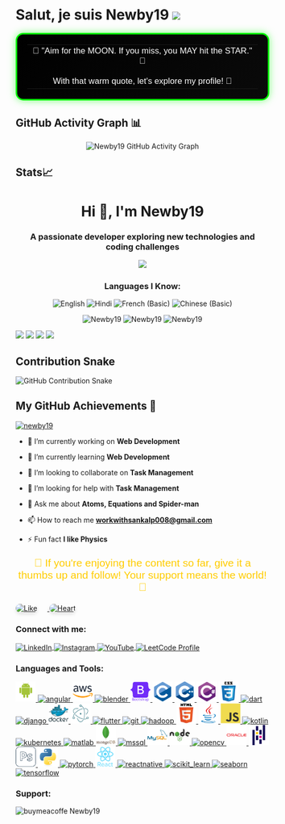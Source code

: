 <h1>Salut, je suis Newby19 <img src="https://github.com/TheDudeThatCode/TheDudeThatCode/blob/master/Assets/Hi.gif" width="29px"></h1>

<table style="border: 3px solid #00ff00; border-radius: 15px; padding: 20px; background: linear-gradient(135deg, #000000, #0a0a0a); color: #ffffff; box-shadow: 0px 0px 15px rgba(0, 255, 0, 0.5); text-align: center; font-family: 'Trebuchet MS', sans-serif; font-size: 1.2em; width: 100%;">
  <tr>
    <td valign="center">
      🌟 "Aim for the MOON. If you miss, you MAY hit the STAR." 🌠
      <br>
      <br>
      With that warm quote, let's explore my profile! 🚀
    </td>
  </tr>
</table>





  
## GitHub Activity Graph 📊
<p align="center">
  <img src="https://github-readme-activity-graph.vercel.app/graph?username=Newby19&theme=chartreuse-dark" alt="Newby19 GitHub Activity Graph">
</p>



 ## Stats📈
<h1 align="center">Hi 👋, I'm Newby19</h1>
<h3 align="center">A passionate developer exploring new technologies and coding challenges</h3>

<p align="center">
  <img src="https://media.giphy.com/media/3o7aD4vNCFRuNQ5zMA/giphy.gif" width="200"/>
</p>

<h3 align="center">Languages I Know:</h3>    
<p align="center">
  <img src="https://img.shields.io/badge/English-%F0%9F%87%AC%F0%9F%87%A7-blue?style=for-the-badge" alt="English" />
  <img src="https://img.shields.io/badge/Hindi-%F0%9F%87%AE%F0%9F%87%B3-orange?style=for-the-badge" alt="Hindi" />
  <img src="https://img.shields.io/badge/French-%F0%9F%87%AB%F0%9F%87%B7-lightblue?style=for-the-badge" alt="French (Basic)" />
  <img src="https://img.shields.io/badge/Chinese-%F0%9F%87%A8%F0%9F%87%B3-red?style=for-the-badge" alt="Chinese (Basic)" />
</p>

<p align="center">
<img width="40%" src="https://github-readme-stats.vercel.app/api/top-langs?username=Newby19&show_icons=true&theme=neon&title_color=00ff00&text_color=ffffff&bg_color=000000&locale=en&layout=compact&hide_border=true&v=3" alt="Newby19" /> 
<img width="48%" src="https://github-readme-stats.vercel.app/api?username=Newby19&show_icons=true&theme=neon&title_color=00ff00&text_color=ffffff&bg_color=000000&locale=en&hide_border=true" alt="Newby19" />
<img width="48%" src="https://github-readme-streak-stats.herokuapp.com/?user=Newby19&theme=neon&hide_border=true" alt="Newby19" />
</p>



[![](https://img.shields.io/badge/-@Newby19-%23181717?style=flat-square&logo=github)](https://github.com/Newby19)
[![](https://img.shields.io/badge/-@Newby19-%231DA1F2?style=flat-square&logo=twitter&logoColor=ffffff)](https://twitter.com/Newby19)
[![](https://img.shields.io/badge/-Newby19-blue?style=flat-square&logo=Linkedin&logoColor=white)](https://www.linkedin.com/in/sankalp-sharma-6342532b4?utm_source=share&utm_campaign=share_via&utm_content=profile&utm_medium=android_app)
[![](https://img.shields.io/badge/-Instagram-blue?style=flat-square&logo=instagram&logoColor=white)](https://www.instagram.com/cascabellah/profilecard/?igsh=MXI2OHZoNWt5OThoNg==)




## Contribution Snake

![GitHub Contribution Snake](https://raw.githubusercontent.com/Newby19/Newby19/master/dist/snake.svg)








## My GitHub Achievements 🎉

<p align="left">
  <a href="https://github.com/ryo-ma/github-profile-trophy">
    <img src="https://github-profile-trophy.vercel.app/?username=newby19&theme=radical&row=1&column=4&margin-w=20&margin-h=20&no-frame=true&no-bg=true" alt="newby19" />
  </a>
</p>




- 🔭 I’m currently working on **Web Development**

- 🌱 I’m currently learning **Web Development**

- 👯 I’m looking to collaborate on **Task Management**

- 🤝 I’m looking for help with **Task Management**

- 💬 Ask me about **Atoms, Equations and Spider-man**

- 📫 How to reach me **workwithsankalp008@gmail.com**

- ⚡ Fun fact **I like Physics**


<p style="text-align: center; font-size: 1.5em; color: #ffcc00; font-family: 'Trebuchet MS', sans-serif;">
  🌟 If you're enjoying the content so far, give it a thumbs up and follow! Your support means the world! 🌟
</p>


<a href="https://github.com/your-profile">
  <img src="https://img.icons8.com/color/48/000000/facebook-like.png" alt="Like" width="60" style="margin-right: 20px; border-radius: 10px; box-shadow: 0px 4px 6px rgba(0, 0, 0, 0.1);">
</a>
<a href="https://github.com/your-profile">
  <img src="https://img.icons8.com/color/48/000000/like--v1.png" alt="Heart" width="60" style="border-radius: 10px; box-shadow: 0px 4px 6px rgba(0, 0, 0, 0.1);">
</a>




<h3 align="left">Connect with me:</h3>
<p align="left">
  <a href="https://www.linkedin.com/in/sankalp-sharma-6342532b4" target="_blank">
    <img align="center" src="https://raw.githubusercontent.com/rahuldkjain/github-profile-readme-generator/master/src/images/icons/Social/linked-in-alt.svg" alt="LinkedIn" height="30" width="40" />
  </a>
  <a href="https://www.instagram.com/cascabellah/" target="_blank">
    <img align="center" src="https://raw.githubusercontent.com/rahuldkjain/github-profile-readme-generator/master/src/images/icons/Social/instagram.svg" alt="Instagram" height="30" width="40" />
  </a>
  <a href="https://youtube.com/@cascabellah" target="_blank">
    <img align="center" src="https://raw.githubusercontent.com/rahuldkjain/github-profile-readme-generator/master/src/images/icons/Social/youtube.svg" alt="YouTube" height="30" width="40" />
  </a>
  <a href="https://leetcode.com/u/Qwgcbnjh5166527_516_/" target="_blank">
    <img align="center" src="https://raw.githubusercontent.com/rahuldkjain/github-profile-readme-generator/master/src/images/icons/Social/leet-code.svg" alt="LeetCode Profile" height="30" width="40" />
  </a>
</p>




<h3 align="left">Languages and Tools:</h3>
<p align="left"> <a href="https://developer.android.com" target="_blank" rel="noreferrer"> <img src="https://raw.githubusercontent.com/devicons/devicon/master/icons/android/android-original-wordmark.svg" alt="android" width="40" height="40"/> </a> <a href="https://angular.io" target="_blank" rel="noreferrer"> <img src="https://angular.io/assets/images/logos/angular/angular.svg" alt="angular" width="40" height="40"/> </a> <a href="https://aws.amazon.com" target="_blank" rel="noreferrer"> <img src="https://raw.githubusercontent.com/devicons/devicon/master/icons/amazonwebservices/amazonwebservices-original-wordmark.svg" alt="aws" width="40" height="40"/> </a> <a href="https://www.blender.org/" target="_blank" rel="noreferrer"> <img src="https://download.blender.org/branding/community/blender_community_badge_white.svg" alt="blender" width="40" height="40"/> </a> <a href="https://getbootstrap.com" target="_blank" rel="noreferrer"> <img src="https://raw.githubusercontent.com/devicons/devicon/master/icons/bootstrap/bootstrap-plain-wordmark.svg" alt="bootstrap" width="40" height="40"/> </a> <a href="https://www.cprogramming.com/" target="_blank" rel="noreferrer"> <img src="https://raw.githubusercontent.com/devicons/devicon/master/icons/c/c-original.svg" alt="c" width="40" height="40"/> </a> <a href="https://www.w3schools.com/cpp/" target="_blank" rel="noreferrer"> <img src="https://raw.githubusercontent.com/devicons/devicon/master/icons/cplusplus/cplusplus-original.svg" alt="cplusplus" width="40" height="40"/> </a> <a href="https://www.w3schools.com/cs/" target="_blank" rel="noreferrer"> <img src="https://raw.githubusercontent.com/devicons/devicon/master/icons/csharp/csharp-original.svg" alt="csharp" width="40" height="40"/> </a> <a href="https://www.w3schools.com/css/" target="_blank" rel="noreferrer"> <img src="https://raw.githubusercontent.com/devicons/devicon/master/icons/css3/css3-original-wordmark.svg" alt="css3" width="40" height="40"/> </a> <a href="https://dart.dev" target="_blank" rel="noreferrer"> <img src="https://www.vectorlogo.zone/logos/dartlang/dartlang-icon.svg" alt="dart" width="40" height="40"/> </a> <a href="https://www.djangoproject.com/" target="_blank" rel="noreferrer"> <img src="https://cdn.worldvectorlogo.com/logos/django.svg" alt="django" width="40" height="40"/> </a> <a href="https://www.docker.com/" target="_blank" rel="noreferrer"> <img src="https://raw.githubusercontent.com/devicons/devicon/master/icons/docker/docker-original-wordmark.svg" alt="docker" width="40" height="40"/> </a> <a href="https://www.electronjs.org" target="_blank" rel="noreferrer"> <img src="https://raw.githubusercontent.com/devicons/devicon/master/icons/electron/electron-original.svg" alt="electron" width="40" height="40"/> </a> <a href="https://flutter.dev" target="_blank" rel="noreferrer"> <img src="https://www.vectorlogo.zone/logos/flutterio/flutterio-icon.svg" alt="flutter" width="40" height="40"/> </a> <a href="https://git-scm.com/" target="_blank" rel="noreferrer"> <img src="https://www.vectorlogo.zone/logos/git-scm/git-scm-icon.svg" alt="git" width="40" height="40"/> </a> <a href="https://hadoop.apache.org/" target="_blank" rel="noreferrer"> <img src="https://www.vectorlogo.zone/logos/apache_hadoop/apache_hadoop-icon.svg" alt="hadoop" width="40" height="40"/> </a> <a href="https://www.w3.org/html/" target="_blank" rel="noreferrer"> <img src="https://raw.githubusercontent.com/devicons/devicon/master/icons/html5/html5-original-wordmark.svg" alt="html5" width="40" height="40"/> </a> <a href="https://www.java.com" target="_blank" rel="noreferrer"> <img src="https://raw.githubusercontent.com/devicons/devicon/master/icons/java/java-original.svg" alt="java" width="40" height="40"/> </a> <a href="https://developer.mozilla.org/en-US/docs/Web/JavaScript" target="_blank" rel="noreferrer"> <img src="https://raw.githubusercontent.com/devicons/devicon/master/icons/javascript/javascript-original.svg" alt="javascript" width="40" height="40"/> </a> <a href="https://kotlinlang.org" target="_blank" rel="noreferrer"> <img src="https://www.vectorlogo.zone/logos/kotlinlang/kotlinlang-icon.svg" alt="kotlin" width="40" height="40"/> </a> <a href="https://kubernetes.io" target="_blank" rel="noreferrer"> <img src="https://www.vectorlogo.zone/logos/kubernetes/kubernetes-icon.svg" alt="kubernetes" width="40" height="40"/> </a> <a href="https://www.mathworks.com/" target="_blank" rel="noreferrer"> <img src="https://upload.wikimedia.org/wikipedia/commons/2/21/Matlab_Logo.png" alt="matlab" width="40" height="40"/> </a> <a href="https://www.mongodb.com/" target="_blank" rel="noreferrer"> <img src="https://raw.githubusercontent.com/devicons/devicon/master/icons/mongodb/mongodb-original-wordmark.svg" alt="mongodb" width="40" height="40"/> </a> <a href="https://www.microsoft.com/en-us/sql-server" target="_blank" rel="noreferrer"> <img src="https://www.svgrepo.com/show/303229/microsoft-sql-server-logo.svg" alt="mssql" width="40" height="40"/> </a> <a href="https://www.mysql.com/" target="_blank" rel="noreferrer"> <img src="https://raw.githubusercontent.com/devicons/devicon/master/icons/mysql/mysql-original-wordmark.svg" alt="mysql" width="40" height="40"/> </a> <a href="https://nodejs.org" target="_blank" rel="noreferrer"> <img src="https://raw.githubusercontent.com/devicons/devicon/master/icons/nodejs/nodejs-original-wordmark.svg" alt="nodejs" width="40" height="40"/> </a> <a href="https://opencv.org/" target="_blank" rel="noreferrer"> <img src="https://www.vectorlogo.zone/logos/opencv/opencv-icon.svg" alt="opencv" width="40" height="40"/> </a> <a href="https://www.oracle.com/" target="_blank" rel="noreferrer"> <img src="https://raw.githubusercontent.com/devicons/devicon/master/icons/oracle/oracle-original.svg" alt="oracle" width="40" height="40"/> </a> <a href="https://pandas.pydata.org/" target="_blank" rel="noreferrer"> <img src="https://raw.githubusercontent.com/devicons/devicon/2ae2a900d2f041da66e950e4d48052658d850630/icons/pandas/pandas-original.svg" alt="pandas" width="40" height="40"/> </a> <a href="https://www.photoshop.com/en" target="_blank" rel="noreferrer"> <img src="https://raw.githubusercontent.com/devicons/devicon/master/icons/photoshop/photoshop-line.svg" alt="photoshop" width="40" height="40"/> </a> <a href="https://www.python.org" target="_blank" rel="noreferrer"> <img src="https://raw.githubusercontent.com/devicons/devicon/master/icons/python/python-original.svg" alt="python" width="40" height="40"/> </a> <a href="https://pytorch.org/" target="_blank" rel="noreferrer"> <img src="https://www.vectorlogo.zone/logos/pytorch/pytorch-icon.svg" alt="pytorch" width="40" height="40"/> </a> <a href="https://reactjs.org/" target="_blank" rel="noreferrer"> <img src="https://raw.githubusercontent.com/devicons/devicon/master/icons/react/react-original-wordmark.svg" alt="react" width="40" height="40"/> </a> <a href="https://reactnative.dev/" target="_blank" rel="noreferrer"> <img src="https://reactnative.dev/img/header_logo.svg" alt="reactnative" width="40" height="40"/> </a> <a href="https://scikit-learn.org/" target="_blank" rel="noreferrer"> <img src="https://upload.wikimedia.org/wikipedia/commons/0/05/Scikit_learn_logo_small.svg" alt="scikit_learn" width="40" height="40"/> </a> <a href="https://seaborn.pydata.org/" target="_blank" rel="noreferrer"> <img src="https://seaborn.pydata.org/_images/logo-mark-lightbg.svg" alt="seaborn" width="40" height="40"/> </a> <a href="https://www.tensorflow.org" target="_blank" rel="noreferrer"> <img src="https://www.vectorlogo.zone/logos/tensorflow/tensorflow-icon.svg" alt="tensorflow" width="40" height="40"/> </a> </p>







<h3 align="left">Support:</h3>
<p><a href="https://www.buymeacoffee.com/buymeacoffe Newby19"> <img align="left" src="https://cdn.buymeacoffee.com/buttons/v2/default-yellow.png" height="50" width="210" alt="buymeacoffe Newby19" /></a></p><br><br>



<!--START_SECTION:activity-->
<!--END_SECTION:activity-->
